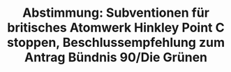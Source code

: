 ---
abstimmung:
  abstimmung: 6
  bundestagssitzung: 115
  legislaturperiode: 18
categories:
- Energie
- Wirtschaft
data:
- title: Abstimmungsergebnis 20150702_6-data.pdf
  url: /res/abstimmungsliste/20150702_6-data.pdf
- title: Abstimmungsergebnis 20150702_6_xls-data.csv
  url: /res/abstimmungsliste/analyses/20150702_6_xls-data.csv
documents:
- local: /res/abstimmungsdaten/018-115-06/1804316.pdf
  title: Drucksache 18/04316.pdf
  url: http://dip21.bundestag.de/dip21/btd/18/043/1804316.pdf
- local: /res/abstimmungsdaten/018-115-06/1805417.pdf
  title: Drucksache 18/05417.pdf
  url: http://dip21.bundestag.de/dip21/btd/18/054/1805417.pdf
ergebnis:
  cdu/csu:
    enthaltung: 0
    gesamt: 311
    ja: 289
    nein: 2
    nichtabgegeben: 20
    ungueltig: 0
  die.linke:
    enthaltung: 0
    gesamt: 64
    ja: 0
    nein: 58
    nichtabgegeben: 6
    ungueltig: 0
  file: 20150702_6_xls-data.csv
  gruenen:
    enthaltung: 0
    gesamt: 63
    ja: 0
    nein: 54
    nichtabgegeben: 9
    ungueltig: 0
  spd:
    enthaltung: 2
    gesamt: 193
    ja: 177
    nein: 1
    nichtabgegeben: 13
    ungueltig: 0
layout: abstimmung
links:
- title: https://www.bundestag.de/parlament/plenum/abstimmung/abstimmung?id=351
  url: https://www.bundestag.de/parlament/plenum/abstimmung/abstimmung?id=351
- title: http://www.abgeordnetenwatch.de/neubausubventionen_fuer_atomkraftwerke_in_der_eu_verhindern-1105-756.html
  url: http://www.abgeordnetenwatch.de/neubausubventionen_fuer_atomkraftwerke_in_der_eu_verhindern-1105-756.html
preview: "Deutscher Bundestag\n\n115. Sitzung des Deutschen Bundestages\nam Donnerstag,\
  \ 2.Juli 2015\n\nEndg\xFCltiges Ergebnis der Namentlichen Abstimmung Nr. 6\n\nBeschlussempfehlung\
  \ des Ausschusses f\xFCr Wirtschaft und Energie (9. Ausschuss)\nzu dem Antrag der\
  \ Abgeordneten Sylvia Kotting-Uhl, Oliver Krischer, Annalena Baerbock,\nweiterer\
  \ Abgeordneter und der Fraktion B\xDCNDNIS 90/DIE GR\xDCNEN\nSubventionen f\xFC\
  r britisches Atomwerk Hinkley Point C stoppen und rechtliche Schritte\neinlegen\n\
  Drs. 18/4316 und 18/5417\n\nAbgegebene Stimmen insgesamt:\n\n583\n\nNicht abgegebene\
  \ Stimmen:\nJa-Stimmen:\n\n48\n466\n\nNein-Stimmen:\n\n115\n\nEnthaltungen:\n\n\
  2\n\nUng\xFCltige:\n\n0\n\nBerlin, den 02.07.2015\n\nBeginn:\nEnde:\n\n0:00\n0:00\n"
tags:
- Kernenergie
- AKW
- EU
- Subventionen
- Hinkley Point C
title: "Abstimmung: Subventionen f\xFCr britisches Atomwerk Hinkley Point C stoppen,\
  \ Beschlussempfehlung zum Antrag B\xFCndnis 90/Die Gr\xFCnen"
---
